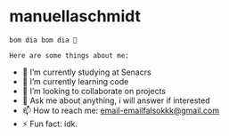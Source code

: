 # manuellaschmidt

    bom dia bom dia 👋
    
    Here are some things about me:


- 🔭 I’m currently studying at Senacrs
- 🌱 I’m currently learning code
- 👯 I’m looking to collaborate on projects
- 💬 Ask me about anything, i will answer if interested
- 📫 How to reach me: email-emailfalsokkk@gmail.com
- ⚡ Fun fact: idk.
